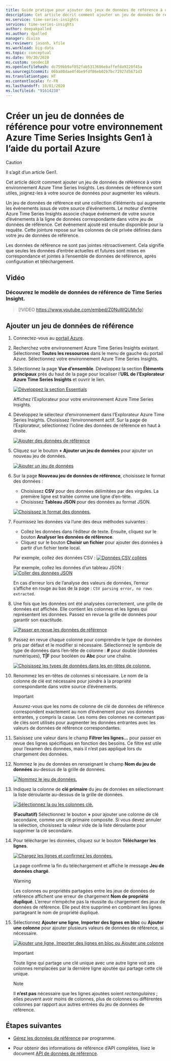 ```yaml
---
title: Guide pratique pour ajouter des jeux de données de référence à un environnement – Azure Time Series Insights | Microsoft Docs
description: Cet article décrit comment ajouter un jeu de données de référence pour augmenter le volume de données dans votre environnement Azure Time Series Insights.
ms.service: time-series-insights
services: time-series-insights
author: deepakpalled
ms.author: dpalled
manager: diviso
ms.reviewer: jasonh, kfile
ms.workload: big-data
ms.topic: conceptual
ms.date: 09/30/2020
ms.custom: seodec18
ms.openlocfilehash: dc759bb9af852fab5313686ebaffefda9220f45a
ms.sourcegitcommit: 06ba80dae4f4be9fdf86eb02b7bc71927d5671d3
ms.translationtype: HT
ms.contentlocale: fr-FR
ms.lasthandoff: 10/01/2020
ms.locfileid: "91614238"
---
```

# <a name="create-a-reference-data-set-for-your-azure-time-series-insights-gen1-environment-using-the-azure-portal"></a>Créer un jeu de données de référence pour votre environnement Azure Time Series Insights Gen1 à l’aide du portail Azure

> [!CAUTION]
> Il s’agit d’un article Gen1.

Cet article décrit comment ajouter un jeu de données de référence à votre environnement Azure Time Series Insights. Les données de référence sont utiles, joignez-les à votre source de données pour augmenter les valeurs.

Un jeu de données de référence est une collection d’éléments qui augmente les événements issus de votre source d’événements. Le moteur d’entrée Azure Time Series Insights associe chaque événement de votre source d’événements à la ligne de données correspondante dans votre jeu de données de référence. Cet événement ajouté est ensuite disponible pour la requête. Cette jointure repose sur les colonnes de clé privée définies dans votre jeu de données de référence.

Les données de référence ne sont pas jointes rétroactivement. Cela signifie que seules les données d’entrée actuelles et futures sont mises en correspondance et jointes à l’ensemble de données de référence, après configuration et téléchargement.

## <a name="video"></a>Vidéo

### <a name="learn-about-time-series-insights-reference-data-modelbr"></a>Découvrez le modèle de données de référence de Time Series Insight.</br>

> [!VIDEO <https://www.youtube.com/embed/Z0NuWQUMv1o>]

## <a name="add-a-reference-data-set"></a>Ajouter un jeu de données de référence

1. Connectez-vous au [portail Azure](https://portal.azure.com).

1. Recherchez votre environnement Azure Time Series Insights existant. Sélectionnez **Toutes les ressources** dans le menu de gauche du portail Azure. Sélectionnez votre environnement Azure Time Series Insights.

1. Sélectionnez la page **Vue d’ensemble**. Développez la section **Éléments principaux** près du haut de la page pour localiser l’**URL de l’Explorateur Azure Time Series Insights** et ouvrir le lien.  

   [![Développez la section Essentials](media/add-reference-data-set/essentials.png)](media/add-reference-data-set/essentials.png#lightbox)

   Affichez l’Explorateur pour votre environnement Azure Time Series Insights.

1. Développez le sélecteur d’environnement dans l’Explorateur Azure Time Series Insights. Choisissez l’environnement actif. Sur la page de l’Explorateur, sélectionnez l’icône des données de référence en haut à droite.

   [![Ajouter des données de référence](media/add-reference-data-set/tsi-select-environment-and-data-icons.png)](media/add-reference-data-set/tsi-select-environment-and-data-icons.png#lightbox)

1. Cliquez sur le bouton **+ Ajouter un jeu de données** pour ajouter un nouveau jeu de données.

   [![Ajouter un jeu de données](media/add-reference-data-set/tsi-add-a-reference-data-set.png)](media/add-reference-data-set/tsi-add-a-reference-data-set.png#lightbox)

1. Sur la page **Nouveau jeu de données de référence**, choisissez le format des données :

   - Choisissez **CSV** pour des données délimitées par des virgules. La première ligne est traitée comme une ligne d’en-tête.
   - Choisissez **Tableau JSON** pour des données au format JSON.

   [![Choisissez le format des données.](media/add-reference-data-set/tsi-select-data-upload-option.png)](media/add-reference-data-set/tsi-select-data-upload-option.png#lightbox)

1. Fournissez les données via l’une des deux méthodes suivantes :

   - Collez les données dans l’éditeur de texte. Ensuite, cliquez sur le bouton **Analyser les données de référence**.
   - Cliquez sur le bouton **Choisir un fichier** pour ajouter des données à partir d’un fichier texte local.

   Par exemple, collez des données CSV : [![Données CSV collées](media/add-reference-data-set/select-csv-and-enter-data.png)](media/add-reference-data-set/select-csv-and-enter-data.png#lightbox)

   Par exemple, collez les données d’un tableau JSON : [![Coller des données JSON](media/add-reference-data-set/select-json-option-and-enter-data.png)](media/add-reference-data-set/select-json-option-and-enter-data.png#lightbox)

   En cas d’erreur lors de l’analyse des valeurs de données, l’erreur s’affiche en rouge au bas de la page : `CSV parsing error, no rows extracted`.

1. Une fois que les données ont été analysées correctement, une grille de données est affichée. Elle contient les colonnes et les lignes qui représentent les données. Passez en revue la grille de données pour garantir son exactitude.

   [![Passer en revue les données de référence](media/add-reference-data-set/review-displayed-data-grid.png)](media/add-reference-data-set/review-displayed-data-grid.png#lightbox)

1. Passez en revue chaque colonne pour comprendre le type de données pris par défaut et le modifier si nécessaire.  Sélectionnez le symbole de type de données dans l’en-tête de colonne : **#** pour double (données numériques), **T|F** pour booléen ou **Abc** pour une chaîne.

   [![Choisissez les types de données dans les en-têtes de colonne.](media/add-reference-data-set/select-column-types.png)](media/add-reference-data-set/select-column-types.png#lightbox)

1. Renommez les en-têtes de colonnes si nécessaire. Le nom de la colonne de clé est nécessaire pour joindre à la propriété correspondante dans votre source d’événements.

   > [!IMPORTANT]
   > Assurez-vous que les noms de colonne de clé de données de référence correspondent exactement au nom d’événement pour vos données entrantes, y compris la casse. Les noms des colonnes ne contenant pas de clés sont utilisés pour augmenter les données entrantes avec les valeurs de données de référence correspondantes.

1. Saisissez une valeur dans le champ **Filtrer les lignes...**  pour passer en revue des lignes spécifiques en fonction des besoins. Ce filtre est utile pour l’examen des données, mais il n’est pas appliqué lors du chargement des données.

1. Nommez le jeu de données en renseignant le champ **Nom du jeu de données** au-dessus de la grille de données.

    [![Nommez le jeu de données.](media/add-reference-data-set/enter-reference-data-set-name.png)](media/add-reference-data-set/enter-reference-data-set-name.png#lightbox)

1. Indiquez la colonne de **clé primaire** du jeu de données en sélectionnant la liste déroulante au-dessus de la grille de données.

    [![Sélectionnez la ou les colonnes clé.](media/add-reference-data-set/select-primary-key-column.png)](media/add-reference-data-set/select-primary-key-column.png#lightbox)

    **(Facultatif)** Sélectionnez le bouton **+** pour ajouter une colonne de clé secondaire, comme une clé primaire composite. Si vous devez annuler la sélection, choisissez la valeur vide de la liste déroulante pour supprimer la clé secondaire.

1. Pour télécharger les données, cliquez sur le bouton **Télécharger les lignes**.

    [![Chargez les lignes et confirmez les données.](media/add-reference-data-set/confirm-upload-reference-data.png)](media/add-reference-data-set/confirm-upload-reference-data.png#lightbox)

    La page confirme la fin du téléchargement et affiche le message **Jeu de données chargé**.

    > [!WARNING]
    > Les colonnes ou propriétés partagées entre les jeux de données de référence affichent une erreur de chargement **Nom de propriété dupliqué**. L’erreur n’empêche pas la réussite du chargement des jeux de données de référence. Elle peut être supprimé en combinant les lignes partageant le nom de propriété dupliqué.

1. Sélectionnez **Ajouter une ligne**, **Importer des lignes en bloc** ou **Ajouter une colonne** pour ajouter plusieurs valeurs de données de référence, si nécessaire.

    [![Ajouter une ligne, Importer des lignes en bloc ou Ajouter une colonne](media/add-reference-data-set/add-row-or-bulk-upload.png)](media/add-reference-data-set/add-row-or-bulk-upload.png#lightbox)

   > [!IMPORTANT]
   > Toute ligne qui partage une clé unique avec une autre ligne voit ses colonnes remplacées par la dernière ligne ajoutée qui partage cette clé unique.

   > [!NOTE]
   > Il **n’est pas** nécessaire que les lignes ajoutées soient  *rectangulaires* ; elles peuvent avoir moins de colonnes, plus de colonnes ou différentes colonnes par rapport aux autres entrées du jeu de données de référence.

## <a name="next-steps"></a>Étapes suivantes

- [Gérez les données de référence](time-series-insights-manage-reference-data-csharp.md) par programme.

- Pour obtenir des informations de référence d’API complètes, lisez le document [API de données de référence](https://docs.microsoft.com/rest/api/time-series-insights/gen1-reference-data-api).
